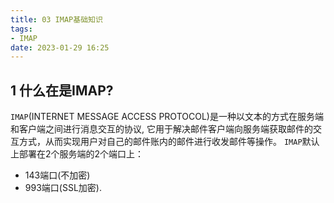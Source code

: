 ```yaml
---
title: 03 IMAP基础知识
tags:
- IMAP
date: 2023-01-29 16:25
---
```


## 1 什么在是IMAP? 
`IMAP`(INTERNET MESSAGE ACCESS PROTOCOL)是一种以文本的方式在服务端和客户端之间进行消息交互的协议, 
它用于解决邮件客户端向服务端获取邮件的交互方式，从而实现用户对自己的邮件账内的邮件进行收发邮件等操作。 
`IMAP`默认上部署在2个服务端的2个端口上： 

* 143端口(不加密)
* 993端口(SSL加密).


